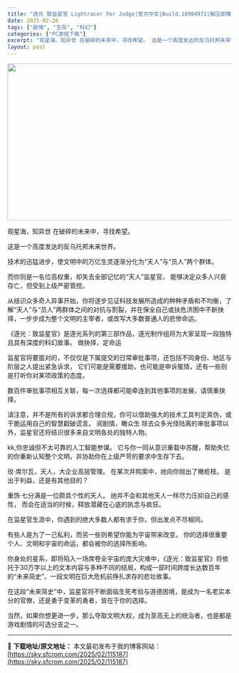 ```yaml
---
title: "逐光 致监星官 Lightracer For Judge|官方中文|Build.16984972|解压即撸|"
date: 2025-02-26
tags: ["剧情", "生存", "科幻"]
categories: ["PC游戏下载"]
excerpt: "观星海，知异世 在破碎的未来中，寻找希望。 这是一个高度发达的反乌托邦未来世界。 技术的迅猛进步，使文明中的万亿生灵逐渐分化为“天人”与“员人”两个群体。 而你则是一名位高权重，却失去全部记忆的“天人”监星官， 能够决定众多人兴衰存亡，但受到上级严密管控。 从结识众多奇人异事开始，你将逐步见证科技发&hellip;"
layout: post
---
```


<img class="aligncenter size-full wp-image-115173" src="https://sky.sfcrom.com/wp-content/uploads/2025/02/2025022607345819.webp" alt="" width="616" height="353" />

观星海，知异世
在破碎的未来中，寻找希望。

这是一个高度发达的反乌托邦未来世界。

技术的迅猛进步，使文明中的万亿生灵逐渐分化为“天人”与“员人”两个群体。

而你则是一名位高权重，却失去全部记忆的“天人”监星官，
能够决定众多人兴衰存亡，但受到上级严密管控。

从结识众多奇人异事开始，你将逐步见证科技发展所造成的种种矛盾和不均衡，了解“天人”与“员人”两群体之间的对抗与割裂，并在保全自己或扶危济困中不断抉择，一步步成为整个文明的主宰者，或改写大多数普通人的悲惨命运。

《逐光：致监星官》是逐光系列的第三部作品，逐光制作组将为大家呈现一段独特且具有深度的科幻故事。
做抉择，定命运

监星官将要面对的，不仅仅是下属提交的日常审批事项，还包括不同身份、地区与阶层之人提出紧急诉求， 它们可能是需要援助，也可能是申诉冤情，还有一些则是打听你对某项政策的态度。

数百件审批事项相互关联，每一次选择都可能牵连到其他事项的发展，请慎重抉择。

请注意，并不是所有的诉求都合理合规，你可以借助强大的技术工具判定真伪，或干脆运用自己的智慧戳破谎言。
阅剧情，瞰众生
除去众多光怪陆离的审批事项以外，监星官还将结识很多来自文明各处的独特人物。

kk,你忠诚但不太可靠的人工智能参谋。
它与你一同从意识重载中苏醒，帮助失忆的你重新认知整个文明，并协助你在上级严苛的要求中生存下去。

玫·席尔瓦，天人，大企业高层管理。
在某次并购案中，祂向你抛出了橄榄枝。
是出于利益，还是有其他目的？

重饰·七分满是一位颇具个性的天人。
祂并不会和其他天人一样尽力压抑自己的感性，
而会在适当的时候，释放潜藏在心底的执念与疯狂。

在监星官生涯中，你遇到的绝大多数人都有求于你，但出发点不尽相同。

有些人是为了一己私利，而另一些则希望你能为宇宙带来改变。
你的选择很重要
个人、文明和宇宙的命运，都会被你的选择所影响。

你身处的星系，即将陷入一场席卷全宇宙的庞大灾难中，《逐光：致监星官》将依托于30万字以上的文本内容与多种不同的结局，构成一部时间跨度长达数百年的“未来简史”，一段文明在巨大危机前挣扎求存的悲壮故事。

在这段“未来简史”中，监星官将不断面临生死考验与道德困境，是成为一名老实本分的官僚，还是勇于变革的勇者，皆在于你的选择。

当然，如果你想更进一步，那么夺取文明大权，成为至高无上的统治者，也是都是游戏剧情的可选分支之一。

---
📖 **下载地址/原文地址：** 本文最初发布于我的博客网站：[https://sky.sfcrom.com/2025/02/115187](https://sky.sfcrom.com/2025/02/115187)
